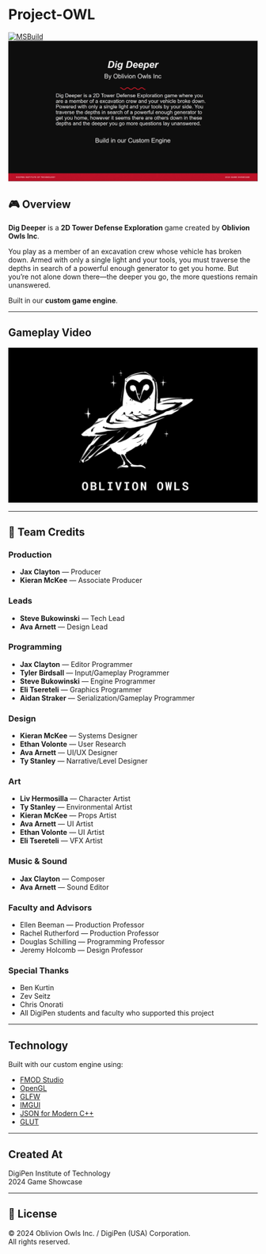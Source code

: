 # Project-OWL

[![MSBuild](https://github.com/Oblivion-Owls-Inc/Project-OWL/actions/workflows/msbuild.yml/badge.svg)](https://github.com/Oblivion-Owls-Inc/Project-OWL/actions/workflows/msbuild.yml)
![Game Showcase Banner](ReadmeAssets/DigDeeperGameshowcase.png)
## 🎮 Overview
**Dig Deeper** is a **2D Tower Defense Exploration** game created by **Oblivion Owls Inc**.  

You play as a member of an excavation crew whose vehicle has broken down. Armed with only a single light and your tools, you must traverse the depths in search of a powerful enough generator to get you home. But you’re not alone down there—the deeper you go, the more questions remain unanswered.

Built in our **custom game engine**.

---

## Gameplay Video
[![Watch the video](ReadmeAssets/DigDeeperVideoThumbnail.png)](https://cdn.discordapp.com/attachments/905150803415818373/1416243544183537695/GAM250_DigDeeper.mp4?ex=68c62315&is=68c4d195&hm=696d7bffd6dc9ce2f38a4a5d8362fc45033cdeec2ff87d22c2c8b33ad46f87fe&)


---

## 👥 Team Credits

###  Production
- **Jax Clayton** — Producer  
- **Kieran McKee** — Associate Producer  

### Leads
- **Steve Bukowinski** — Tech Lead  
- **Ava Arnett** — Design Lead  

###  Programming
- **Jax Clayton** — Editor Programmer  
- **Tyler Birdsall** — Input/Gameplay Programmer  
- **Steve Bukowinski** — Engine Programmer  
- **Eli Tsereteli** — Graphics Programmer  
- **Aidan Straker** — Serialization/Gameplay Programmer  

###  Design
- **Kieran McKee** — Systems Designer  
- **Ethan Volonte** — User Research  
- **Ava Arnett** — UI/UX Designer  
- **Ty Stanley** — Narrative/Level Designer  

###  Art
- **Liv Hermosilla** — Character Artist  
- **Ty Stanley** — Environmental Artist  
- **Kieran McKee** — Props Artist  
- **Ava Arnett** — UI Artist  
- **Ethan Volonte** — UI Artist  
- **Eli Tsereteli** — VFX Artist  

###  Music & Sound
- **Jax Clayton** — Composer  
- **Ava Arnett** — Sound Editor  

###  Faculty and Advisors
- Ellen Beeman — Production Professor  
- Rachel Rutherford — Production Professor  
- Douglas Schilling — Programming Professor  
- Jeremy Holcomb — Design Professor  

###  Special Thanks
- Ben Kurtin  
- Zev Seitz  
- Chris Onorati  
- All DigiPen students and faculty who supported this project  

---

##  Technology
Built with our custom engine using:  
- [FMOD Studio](https://www.fmod.com/)  
- [OpenGL](https://www.opengl.org/)  
- [GLFW](https://www.glfw.org/)  
- [IMGUI](https://github.com/ocornut/imgui)  
- [JSON for Modern C++](https://github.com/nlohmann/json)  
- [GLUT](https://www.opengl.org/resources/libraries/glut/)  

---

##  Created At
DigiPen Institute of Technology  
2024 Game Showcase  

---

## 📜 License
© 2024 Oblivion Owls Inc. / DigiPen (USA) Corporation.  
All rights reserved.